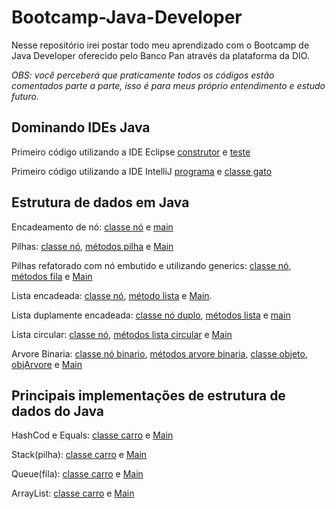 # Bootcamp-Java-Developer

Nesse repositório irei postar todo meu aprendizado com o Bootcamp de Java Developer oferecido pelo Banco Pan através da plataforma da DIO.

 <i> OBS: você perceberá que praticamente todos os códigos estão comentados parte a parte, isso é para meus próprio entendimento e estudo futuro. </i>

## Dominando IDEs Java

Primeiro código utilizando a IDE Eclipse [construtor](https://github.com/thaisconto/Bootcamp-Java-Developer/blob/main/construtor.java) e [teste](https://github.com/thaisconto/Bootcamp-Java-Developer/blob/main/primeiroTeste.java)

Primeiro código utilizando a IDE IntelliJ [programa](https://github.com/thaisconto/Bootcamp-Java-Developer/blob/main/programa.java) e [classe gato](https://github.com/thaisconto/Bootcamp-Java-Developer/blob/main/gato.java)

## Estrutura de dados em Java
Encadeamento de nó: [classe nó](https://github.com/thaisconto/Bootcamp-Java-Developer/blob/main/No.java) e [main](https://github.com/thaisconto/Bootcamp-Java-Developer/blob/main/Main.java)

Pilhas: [classe nó](https://github.com/thaisconto/Bootcamp-Java-Developer/blob/main/No.java), [métodos pilha](https://github.com/thaisconto/Bootcamp-Java-Developer/blob/main/Pilha.java) e [Main](https://github.com/thaisconto/Bootcamp-Java-Developer/blob/main/Main.java)

Pilhas refatorado com nó embutido e utilizando generics: [classe nó](https://github.com/thaisconto/Bootcamp-Java-Developer/blob/main/No.java), [métodos fila](https://github.com/thaisconto/Bootcamp-Java-Developer/blob/main/Fila.java) e [Main](https://github.com/thaisconto/Bootcamp-Java-Developer/blob/main/Main.java)

Lista encadeada: [classe nó](https://github.com/thaisconto/Bootcamp-Java-Developer/blob/main/No.java), [método lista](https://github.com/thaisconto/Bootcamp-Java-Developer/blob/main/ListaEncadeada.java) e [Main](https://github.com/thaisconto/Bootcamp-Java-Developer/blob/main/Main.java).

Lista duplamente encadeada: [classe nó duplo](https://github.com/thaisconto/Bootcamp-Java-Developer/blob/main/NoDuplo.java), [métodos lista](https://github.com/thaisconto/Bootcamp-Java-Developer/blob/main/ListaDuplamenteEncadeada.java) e [main](https://github.com/thaisconto/Bootcamp-Java-Developer/blob/main/Main.java)

Lista circular: [classe nó](https://github.com/thaisconto/Bootcamp-Java-Developer/blob/main/No.java), [métodos lista circular](https://github.com/thaisconto/Bootcamp-Java-Developer/blob/main/ListaCircular.java) e [Main](https://github.com/thaisconto/Bootcamp-Java-Developer/blob/main/Main.java)

Arvore Binaria: [classe nó binario](https://github.com/thaisconto/Bootcamp-Java-Developer/blob/main/BinNo.java), [métodos arvore binaria](https://github.com/thaisconto/Bootcamp-Java-Developer/blob/main/ArvoreBinaria.java), [classe objeto](https://github.com/thaisconto/Bootcamp-Java-Developer/blob/main/Obj.java), [objArvore](https://github.com/thaisconto/Bootcamp-Java-Developer/blob/main/ObjArvore.java) e [Main](https://github.com/thaisconto/Bootcamp-Java-Developer/blob/main/Main.java)

## Principais implementações de estrutura de dados do Java
HashCod e Equals: [classe carro](https://github.com/thaisconto/Bootcamp-Java-Developer/blob/main/Carro.java) e [Main](https://github.com/thaisconto/Bootcamp-Java-Developer/blob/main/Main.java)

Stack(pilha): [classe carro](https://github.com/thaisconto/Bootcamp-Java-Developer/blob/main/Carro.java) e [Main](https://github.com/thaisconto/Bootcamp-Java-Developer/blob/main/Main.java)

Queue(fila): [classe carro](https://github.com/thaisconto/Bootcamp-Java-Developer/blob/main/Carro.java) e [Main](https://github.com/thaisconto/Bootcamp-Java-Developer/blob/main/Main.java)

ArrayList: [classe carro](https://github.com/thaisconto/Bootcamp-Java-Developer/blob/main/Carro.java) e [Main](https://github.com/thaisconto/Bootcamp-Java-Developer/blob/main/Main.java)
